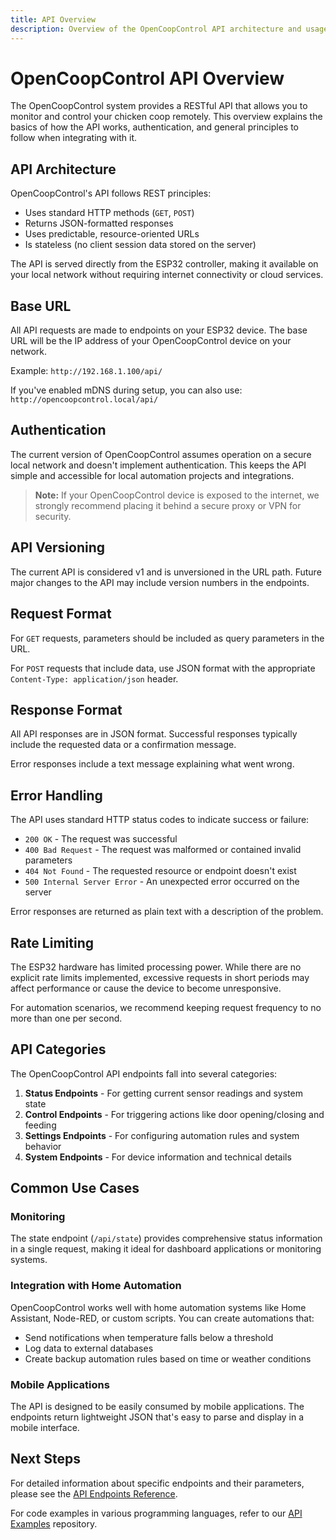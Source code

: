 ```yaml
---
title: API Overview
description: Overview of the OpenCoopControl API architecture and usage patterns.
---
```


# OpenCoopControl API Overview

The OpenCoopControl system provides a RESTful API that allows you to monitor and control your chicken coop remotely. This overview explains the basics of how the API works, authentication, and general principles to follow when integrating with it.

## API Architecture

OpenCoopControl's API follows REST principles:

- Uses standard HTTP methods (`GET`, `POST`)
- Returns JSON-formatted responses
- Uses predictable, resource-oriented URLs
- Is stateless (no client session data stored on the server)

The API is served directly from the ESP32 controller, making it available on your local network without requiring internet connectivity or cloud services.

## Base URL

All API requests are made to endpoints on your ESP32 device. The base URL will be the IP address of your OpenCoopControl device on your network.

Example: `http://192.168.1.100/api/`

If you've enabled mDNS during setup, you can also use: `http://opencoopcontrol.local/api/`

## Authentication

The current version of OpenCoopControl assumes operation on a secure local network and doesn't implement authentication. This keeps the API simple and accessible for local automation projects and integrations.

> **Note:** If your OpenCoopControl device is exposed to the internet, we strongly recommend placing it behind a secure proxy or VPN for security.

## API Versioning

The current API is considered v1 and is unversioned in the URL path. Future major changes to the API may include version numbers in the endpoints.

## Request Format

For `GET` requests, parameters should be included as query parameters in the URL.

For `POST` requests that include data, use JSON format with the appropriate `Content-Type: application/json` header.

## Response Format

All API responses are in JSON format. Successful responses typically include the requested data or a confirmation message.

Error responses include a text message explaining what went wrong.

## Error Handling

The API uses standard HTTP status codes to indicate success or failure:

- `200 OK` - The request was successful
- `400 Bad Request` - The request was malformed or contained invalid parameters
- `404 Not Found` - The requested resource or endpoint doesn't exist
- `500 Internal Server Error` - An unexpected error occurred on the server

Error responses are returned as plain text with a description of the problem.

## Rate Limiting

The ESP32 hardware has limited processing power. While there are no explicit rate limits implemented, excessive requests in short periods may affect performance or cause the device to become unresponsive.

For automation scenarios, we recommend keeping request frequency to no more than one per second.

## API Categories

The OpenCoopControl API endpoints fall into several categories:

1. **Status Endpoints** - For getting current sensor readings and system state
2. **Control Endpoints** - For triggering actions like door opening/closing and feeding
3. **Settings Endpoints** - For configuring automation rules and system behavior
4. **System Endpoints** - For device information and technical details

## Common Use Cases

### Monitoring

The state endpoint (`/api/state`) provides comprehensive status information in a single request, making it ideal for dashboard applications or monitoring systems.

### Integration with Home Automation

OpenCoopControl works well with home automation systems like Home Assistant, Node-RED, or custom scripts. You can create automations that:

- Send notifications when temperature falls below a threshold
- Log data to external databases
- Create backup automation rules based on time or weather conditions

### Mobile Applications

The API is designed to be easily consumed by mobile applications. The endpoints return lightweight JSON that's easy to parse and display in a mobile interface.

## Next Steps

For detailed information about specific endpoints and their parameters, please see the [API Endpoints Reference](./endpoints).

For code examples in various programming languages, refer to our [API Examples](https://github.com/OpenCoopControl/api-examples) repository.
